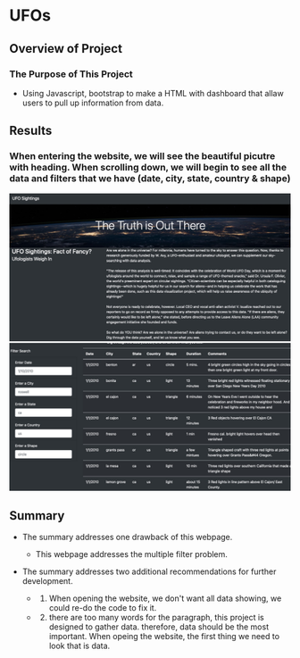 # UFOs

## Overview of Project
### The Purpose of This Project
- Using Javascript, bootstrap to make a HTML with dashboard that allaw users to pull up information from data.

## Results
### When entering the website, we will see the beautiful picutre with heading. When scrolling down, we will begin to see all the data and filters that we have (date, city, state, country & shape)
![1](static/images/1.png)
![2](static/images/2.png)


## Summary
- The summary addresses one drawback of this webpage.
    - This webpage addresses the multiple filter problem.

- The summary addresses two additional recommendations for further development.
    - 1. When opening the website, we don't want all data showing, we could re-do the code to fix it.
    - 2. there are too many words for the paragraph, this project is designed to gather data. therefore, data should be the most important. When opeing the website, the first thing we need to look that is data.